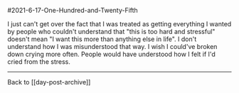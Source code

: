 #2021-6-17-One-Hundred-and-Twenty-Fifth

I just can't get over the fact that I was treated as getting everything I wanted by people who couldn't understand that "this is too hard and stressful" doesn't mean "I want this more than anything else in life".  I don't understand how I was misunderstood that way.  I wish I could've broken down crying more often.  People would have understood how I felt if I'd cried from the stress.

---
Back to [[day-post-archive]]